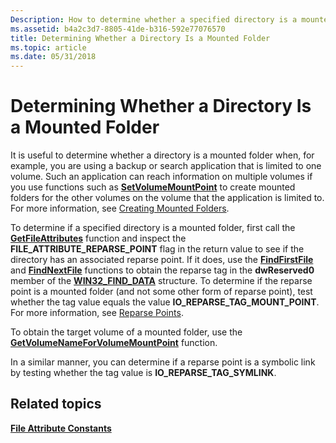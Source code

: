 ```yaml
---
Description: How to determine whether a specified directory is a mounted folder.
ms.assetid: b4a2c3d7-8805-41de-b316-592e77076570
title: Determining Whether a Directory Is a Mounted Folder
ms.topic: article
ms.date: 05/31/2018
---
```


# Determining Whether a Directory Is a Mounted Folder

It is useful to determine whether a directory is a mounted folder when, for example, you are using a backup or search application that is limited to one volume. Such an application can reach information on multiple volumes if you use functions such as [**SetVolumeMountPoint**](/windows/desktop/api/WinBase/nf-winbase-setvolumemountpointa) to create mounted folders for the other volumes on the volume that the application is limited to. For more information, see [Creating Mounted Folders](mounting-and-dismounting-a-volume.md).

To determine if a specified directory is a mounted folder, first call the [**GetFileAttributes**](/windows/desktop/api/FileAPI/nf-fileapi-getfileattributesa) function and inspect the **FILE\_ATTRIBUTE\_REPARSE\_POINT** flag in the return value to see if the directory has an associated reparse point. If it does, use the [**FindFirstFile**](/windows/desktop/api/FileAPI/nf-fileapi-findfirstfilea) and [**FindNextFile**](/windows/desktop/api/FileAPI/nf-fileapi-findnextfilea) functions to obtain the reparse tag in the **dwReserved0** member of the [**WIN32\_FIND\_DATA**](/windows/desktop/api/MinWinBase/ns-minwinbase-_win32_find_dataa) structure. To determine if the reparse point is a mounted folder (and not some other form of reparse point), test whether the tag value equals the value **IO\_REPARSE\_TAG\_MOUNT\_POINT**. For more information, see [Reparse Points](reparse-points.md).

To obtain the target volume of a mounted folder, use the [**GetVolumeNameForVolumeMountPoint**](/windows/desktop/api/FileAPI/nf-fileapi-getvolumenameforvolumemountpointw) function.

In a similar manner, you can determine if a reparse point is a symbolic link by testing whether the tag value is **IO\_REPARSE\_TAG\_SYMLINK**.

## Related topics

<dl> <dt>

[**File Attribute Constants**](file-attribute-constants.md)
</dt> </dl>

 

 




